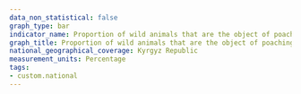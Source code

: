 ```yaml
---
data_non_statistical: false
graph_type: bar
indicator_name: Proportion of wild animals that are the object of poaching or illegal trafficking from all species of the corresponding class
graph_title: Proportion of wild animals that are the object of poaching or illegal trafficking from all species of the corresponding class
national_geographical_coverage: Kyrgyz Republic
measurement_units: Percentage
tags:
- custom.national
---
```


